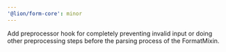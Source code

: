 ```yaml
---
'@lion/form-core': minor
---
```


Add preprocessor hook for completely preventing invalid input or doing other preprocessing steps before the parsing process of the FormatMixin.
